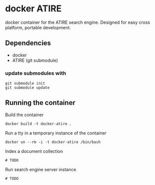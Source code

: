 # docker ATIRE

docker container for the ATIRE search engine. Designed for easy cross platform, portable development.

## Dependencies

* docker
* ATIRE (git submodule)

### update submodules with

```
git submodule init
git submodule update 
``` 

## Running the container

Build the container
```
docker build -t docker-atire .
```

Run a tty in a temporary instance of the container
```
docker un --rm -i -t docker-atire /bin/bash
```

Index a document collection
```
# TODO
```

Run search engine server instance
```
# TODO
```

